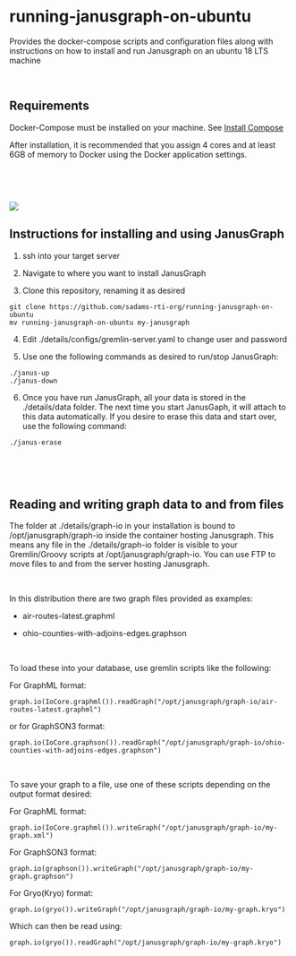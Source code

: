 running-janusgraph-on-ubuntu
============================

Provides the docker-compose scripts and configuration files along with
instructions on how to install and run Janusgraph on an ubuntu 18 LTS machine

 

Requirements
------------

Docker-Compose must be installed on your machine. See [Install
Compose](https://docs.docker.com/v17.09/compose/install/)

After installation, it is recommended that you assign 4 cores and at least 6GB
of memory to Docker using the Docker application settings.

 

 

![](https://github.com/sadams-rti-org/running-janusgraph-on-ubuntu/blob/master/details/janusgraph-logo-small.png)

Instructions for installing and using JanusGraph
------------------------------------------------

1.  ssh into your target server

2.  Navigate to where you want to install JanusGraph

3.  Clone this repository, renaming it as desired

~~~~~~~~~~~~~~~~~~~~~~~~~~~~~~~~~~~~~~~~~~~~~~~~~~~~~~~~~~~~~~~~~~~~~~~~~~~~~~~~
git clone https://github.com/sadams-rti-org/running-janusgraph-on-ubuntu
mv running-janusgraph-on-ubuntu my-janusgraph
~~~~~~~~~~~~~~~~~~~~~~~~~~~~~~~~~~~~~~~~~~~~~~~~~~~~~~~~~~~~~~~~~~~~~~~~~~~~~~~~

4.  Edit ./details/configs/gremlin-server.yaml to change user and password

5.  Use one the following commands as desired to run/stop JanusGraph:

~~~~~~~~~~~~~~~~~~~~~~~~~~~~~~~~~~~~~~~~~~~~~~~~~~~~~~~~~~~~~~~~~~~~~~~~~~~~~~~~
./janus-up
./janus-down
~~~~~~~~~~~~~~~~~~~~~~~~~~~~~~~~~~~~~~~~~~~~~~~~~~~~~~~~~~~~~~~~~~~~~~~~~~~~~~~~

6.  Once you have run JanusGraph, all your data is stored in the ./details/data
    folder. The next time you start JanusGaph, it will attach to this data
    automatically. If you desire to erase this data and start over, use the
    following command:

~~~~~~~~~~~~~~~~~~~~~~~~~~~~~~~~~~~~~~~~~~~~~~~~~~~~~~~~~~~~~~~~~~~~~~~~~~~~~~~~
./janus-erase
~~~~~~~~~~~~~~~~~~~~~~~~~~~~~~~~~~~~~~~~~~~~~~~~~~~~~~~~~~~~~~~~~~~~~~~~~~~~~~~~

 

 

Reading and writing graph data to and from files
------------------------------------------------

The folder at ./details/graph-io in your installation is bound to
/opt/janusgraph/graph-io inside the container hosting Janusgraph.  This means
any file in the ./details/graph-io folder is visible to your Gremlin/Groovy
scripts at /opt/janusgraph/graph-io.  You can use FTP to move files to and from
the server hosting Janusgraph.

 

In this distribution there are two graph files provided as examples:

-   air-routes-latest.graphml

-   ohio-counties-with-adjoins-edges.graphson

 

To load these into your database, use gremlin scripts like the following:

For GraphML format:

~~~~~~~~~~~~~~~~~~~~~~~~~~~~~~~~~~~~~~~~~~~~~~~~~~~~~~~~~~~~~~~~~~~~~~~~~~~~~~~~
graph.io(IoCore.graphml()).readGraph("/opt/janusgraph/graph-io/air-routes-latest.graphml")
~~~~~~~~~~~~~~~~~~~~~~~~~~~~~~~~~~~~~~~~~~~~~~~~~~~~~~~~~~~~~~~~~~~~~~~~~~~~~~~~

or for GraphSON3 format:

~~~~~~~~~~~~~~~~~~~~~~~~~~~~~~~~~~~~~~~~~~~~~~~~~~~~~~~~~~~~~~~~~~~~~~~~~~~~~~~~
graph.io(IoCore.graphson()).readGraph("/opt/janusgraph/graph-io/ohio-counties-with-adjoins-edges.graphson")
~~~~~~~~~~~~~~~~~~~~~~~~~~~~~~~~~~~~~~~~~~~~~~~~~~~~~~~~~~~~~~~~~~~~~~~~~~~~~~~~

 

To save your graph to a file, use one of these scripts depending on the output
format desired:

For GraphML format:

~~~~~~~~~~~~~~~~~~~~~~~~~~~~~~~~~~~~~~~~~~~~~~~~~~~~~~~~~~~~~~~~~~~~~~~~~~~~~~~~
graph.io(IoCore.graphml()).writeGraph("/opt/janusgraph/graph-io/my-graph.xml")
~~~~~~~~~~~~~~~~~~~~~~~~~~~~~~~~~~~~~~~~~~~~~~~~~~~~~~~~~~~~~~~~~~~~~~~~~~~~~~~~

For GraphSON3 format:

~~~~~~~~~~~~~~~~~~~~~~~~~~~~~~~~~~~~~~~~~~~~~~~~~~~~~~~~~~~~~~~~~~~~~~~~~~~~~~~~
graph.io(graphson()).writeGraph("/opt/janusgraph/graph-io/my-graph.graphson")
~~~~~~~~~~~~~~~~~~~~~~~~~~~~~~~~~~~~~~~~~~~~~~~~~~~~~~~~~~~~~~~~~~~~~~~~~~~~~~~~

For Gryo(Kryo) format:

~~~~~~~~~~~~~~~~~~~~~~~~~~~~~~~~~~~~~~~~~~~~~~~~~~~~~~~~~~~~~~~~~~~~~~~~~~~~~~~~
graph.io(gryo()).writeGraph("/opt/janusgraph/graph-io/my-graph.kryo")
~~~~~~~~~~~~~~~~~~~~~~~~~~~~~~~~~~~~~~~~~~~~~~~~~~~~~~~~~~~~~~~~~~~~~~~~~~~~~~~~

Which can then be read using:

~~~~~~~~~~~~~~~~~~~~~~~~~~~~~~~~~~~~~~~~~~~~~~~~~~~~~~~~~~~~~~~~~~~~~~~~~~~~~~~~
graph.io(gryo()).readGraph("/opt/janusgraph/graph-io/my-graph.kryo")
~~~~~~~~~~~~~~~~~~~~~~~~~~~~~~~~~~~~~~~~~~~~~~~~~~~~~~~~~~~~~~~~~~~~~~~~~~~~~~~~
